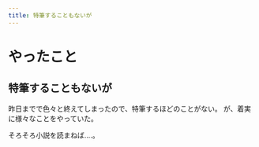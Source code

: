 ```yaml
---
title: 特筆することもないが
---
```


# やったこと

## 特筆することもないが

昨日までで色々と終えてしまったので、特筆するほどのことがない。
が、着実に様々なことをやっていた。

そろそろ小説を読まねば‥‥。
